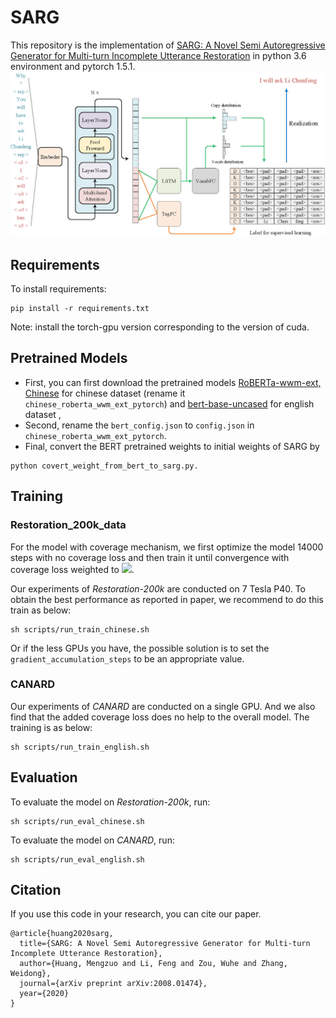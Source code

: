 # SARG

This repository is the implementation of [SARG: A Novel Semi Autoregressive Generator for Multi-turn Incomplete Utterance Restoration](https://arxiv.org/abs/2008.01474) in python 3.6 environment and pytorch 1.5.1.
![sarg](asset/sarg.png)


## Requirements

To install requirements:

```setup
pip install -r requirements.txt
```
Note: install the torch-gpu version corresponding to the version of cuda. 

## Pretrained Models
* First, you can first download the pretrained models [RoBERTa-wwm-ext, Chinese](https://github.com/ymcui/Chinese-BERT-wwm) for chinese dataset (rename it `chinese_roberta_wwm_ext_pytorch`) and  [bert-base-uncased](https://huggingface.co/bert-base-uncased/tree/main) for english dataset , 
* Second, rename the `bert_config.json` to `config.json` in `chinese_roberta_wwm_ext_pytorch`.
* Final, convert the BERT pretrained weights to initial weights of SARG by 
```
python covert_weight_from_bert_to_sarg.py.
```


## Training

### Restoration_200k_data
For the model with coverage mechanism, we first optimize the model 14000 steps with no coverage loss and then train it until convergence with coverage loss weighted to <img src="http://latex.codecogs.com/gif.latex?\lambda=1" />.

Our experiments of _Restoration-200k_ are conducted on 7 Tesla P40. To obtain the best performance as reported in paper, we recommend to do this train as below:

```train
sh scripts/run_train_chinese.sh
```
Or if the less GPUs you have, the possible solution is to set the  `gradient_accumulation_steps` to be an appropriate value.

### CANARD

Our experiments of _CANARD_ are conducted on a single GPU. And we also find that the added coverage loss does no help to the overall model. The training is as below:

```train
sh scripts/run_train_english.sh
```

## Evaluation

To evaluate the model on _Restoration-200k_, run:

```eval
sh scripts/run_eval_chinese.sh
```

To evaluate the model on _CANARD_, run:
```eval
sh scripts/run_eval_english.sh
```

## Citation

If you use this code in your research, you can cite our paper.

```
@article{huang2020sarg,
  title={SARG: A Novel Semi Autoregressive Generator for Multi-turn Incomplete Utterance Restoration},
  author={Huang, Mengzuo and Li, Feng and Zou, Wuhe and Zhang, Weidong},
  journal={arXiv preprint arXiv:2008.01474},
  year={2020}
}
```

